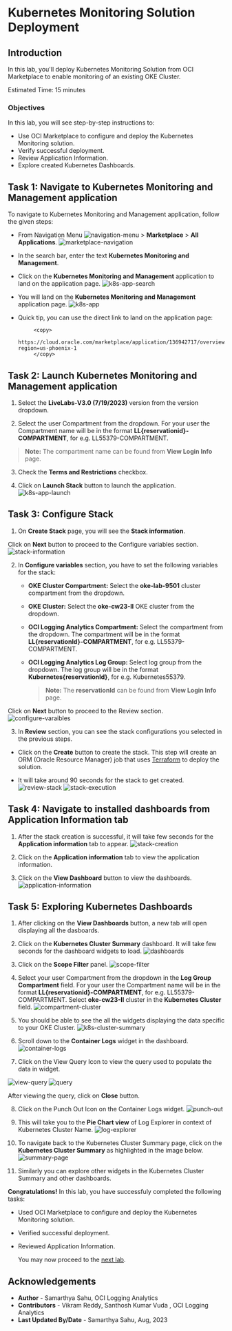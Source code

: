 # Kubernetes Monitoring Solution Deployment

## Introduction

In this lab, you'll deploy Kubernetes Monitoring Solution from OCI Marketplace to enable monitoring of an existing OKE Cluster.

Estimated Time: 15 minutes

### Objectives

In this lab, you will see step-by-step instructions to:

  - Use OCI Marketplace to configure and deploy the Kubernetes Monitoring solution.
  - Verify successful deployment. 
  - Review Application Information.
  - Explore created Kubernetes Dashboards.



## Task 1: Navigate to Kubernetes Monitoring and Management application

To navigate to Kubernetes Monitoring and Management application, follow the given steps:

  - From Navigation Menu ![navigation-menu](images/navigation-menu.png) > **Marketplace** > **All Applications**.
![marketplace-navigation](./images/marketplace-navigation.gif " ")

  - In the search bar, enter the text **Kubernetes Monitoring and Management**.

  - Click on the **Kubernetes Monitoring and Management** application to land on the application page.
![k8s-app-search](./images/k8s-app-search.png " ")

  - You will land on the **Kubernetes Monitoring and Management** application page.
![k8s-app](./images/k8s-app.png " ")

  - Quick tip, you can use the direct link to land on the application page:
    ```
         <copy>
            https://cloud.oracle.com/marketplace/application/136942717/overview?region=us-phoenix-1
         </copy>   
    ```


## Task 2: Launch Kubernetes Monitoring and Management application

1. Select the **LiveLabs-V3.0 (7/19/2023)** version from the version dropdown.

2. Select the user Compartment from the dropdown. For your user the Compartment name will be in the format **LL{reservationid}-COMPARTMENT**, for e.g. LL55379-COMPARTMENT.
  >**Note:** The compartment name can be found from **View Login Info** page.

3. Check the **Terms and Restrictions** checkbox.

4. Click on **Launch Stack** button to launch the application.
![k8s-app-launch](./images/k8s-app-launch.png " ")

## Task 3: Configure Stack

1. On **Create Stack** page, you will see the **Stack information**.

  Click on **Next** button to proceed to the Configure variables section.
  ![stack-information](./images/stack-information.png " ")
  

2. In **Configure variables** section, you have to set the following variables for the stack:

    - **OKE Cluster Compartment:** Select the **oke-lab-9501** cluster compartment from the dropdown.

    - **OKE Cluster:** Select the **oke-cw23-II** OKE cluster from the dropdown.

    - **OCI Logging Analytics Compartment:** Select the compartment from the dropdown. The compartment will be in the format **LL{reservationId}-COMPARTMENT**, for e.g. LL55379-COMPARTMENT.

    - **OCI Logging Analytics Log Group:** Select log group from the dropdown. The log group will be in the format **Kubernetes{reservationId}**, for e.g. Kubernetes55379.
      
        >**Note:** The **reservationId** can be found from **View Login Info** page.

  Click on **Next** button to proceed to the Review section.
  ![configure-varaibles](./images/configure-varaibles.png " ")

3. In **Review** section, you can see the stack configurations you selected in the previous steps.

  - Click on the **Create** button to create the stack. This step will create an ORM (Oracle Resource Manager) job that uses [Terraform](https://github.com/oracle-quickstart/oci-kubernetes-monitoring/tree/main/terraform) to deploy the solution.
  
  - It will take around 90 seconds for the stack to get created.
    ![review-stack](./images/review-stack.png " ")
    ![stack-execution](./images/stack-execution.png " ")
  

## Task 4: Navigate to installed dashboards from Application Information tab

1. After the stack creation is successful, it will take few seconds for the **Application information** tab to appear.
![stack-creation](./images/stack-creation.png " ")

2. Click on the **Application information** tab to view the application information.

3. Click on the **View Dashboard** button to view the dashboards.
  ![application-information](./images/application-information.png " ")


## Task 5: Exploring Kubernetes Dashboards

1. After clicking on the **View Dashboards** button, a new tab will open displaying all the dasboards.

2. Click on the **Kubernetes Cluster Summary** dashboard. It will take few seconds for the dashboard widgets to load.
![dashboards](./images/dashboards.png " ")

3. Click on the **Scope Filter** panel.
![scope-filter](./images/scope-filter.png " ")

4. Select your user Compartment from the dropdown in the **Log Group Compartment** field. For your user the Compartment name will be in the format **LL{reservationid}-COMPARTMENT**, for e.g. LL55379-COMPARTMENT. Select **oke-cw23-II** cluster in the **Kubernetes Cluster** field.
![compartment-cluster](images/compartment-cluster.png)

5. You should be able to see the all the widgets displaying the data specific to your OKE Cluster.
![k8s-cluster-summary](images/k8s-cluster-summary.png)

6. Scroll down to the **Container Logs** widget in the dashboard.
![container-logs](images/container-logs.png)

7. Click on the View Query Icon to view the query used to populate the data in widget.

  ![view-query](images/view-query.png)
  ![query](images/query.png)

  After viewing the query, click on **Close** button.

8. Click on the Punch Out Icon on the Container Logs widget.
![punch-out](images/punch-out.png) 

9. This will take you to the **Pie Chart view** of Log Explorer in context of Kubernetes Cluster Name.
![log-explorer](images/log-explorer.png)

10. To navigate back to the Kubernetes Cluster Summary page, click on the **Kubernetes Cluster Summary** as highlighted in the image below.
![summary-page](images/summary-page.png)

11. Similarly you can explore other widgets in the Kubernetes Cluster Summary and other dashboards.





**Congratulations!** In this lab, you have successfuly completed the following tasks:
- Used OCI Marketplace to configure and deploy the Kubernetes Monitoring solution.
- Verified successful deployment.
- Reviewed Application Information.

  You may now proceed to the [next lab](#next).

## Acknowledgements
* **Author** - Samarthya Sahu, OCI Logging Analytics
* **Contributors** -  Vikram Reddy, Santhosh Kumar Vuda , OCI Logging Analytics
* **Last Updated By/Date** - Samarthya Sahu, Aug, 2023